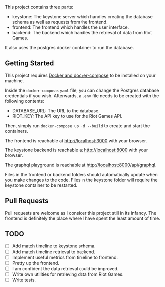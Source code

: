 This project contains three parts:

- keystone: The keystone server which handles creating the database schema as well as requests from the frontend.
- frontend: The frontend which handles the user interface.
- backend: The backend which handles the retrieval of data from Riot Games.

It also uses the postgres docker container to run the database.

## Getting Started

This project requires [Docker and docker-compose](docker.io) to be installed on your machine.

Inside the `docker-compose.yaml` file, you can change the Postgres database credentials if you wish. Afterwards, a `.env` file needs to be created with the following contents:

- DATABASE_URL: The URL to the database.
- RIOT_KEY: The API key to use for the Riot Games API.

Then, simply run `docker-compose up -d --build` to create and start the containers.

The frontend is reachable at [http://localhost:3000](http://localhost:3000) with your browser.

The keystone backend is reachable at [http://localhost:8000](http://localhost:8000) with your browser.

The graphql playground is reachable at [http://localhost:8000/api/graphql](http://localhost:8000/api/graphql).

Files in the frontend or backend folders should automatically update when you make changes to the code.
Files in the keystone folder will require the keystone container to be restarted.

## Pull Requests

Pull requests are welcome as I consider this project still in its infancy. The frontend is definitely the place where I have spent the least amount of time.

## TODO

- [ ] Add match timeline to keystone schema.
- [ ] Add match timeline retrieval to backend.
- [ ] Implement useful metrics from timeline to frontend.
- [ ] Pretty up the frontend.
- [ ] I am confident the data retrieval could be improved.
- [ ] Write own utilities for retrieving data from Riot Games.
- [ ] Write tests.
